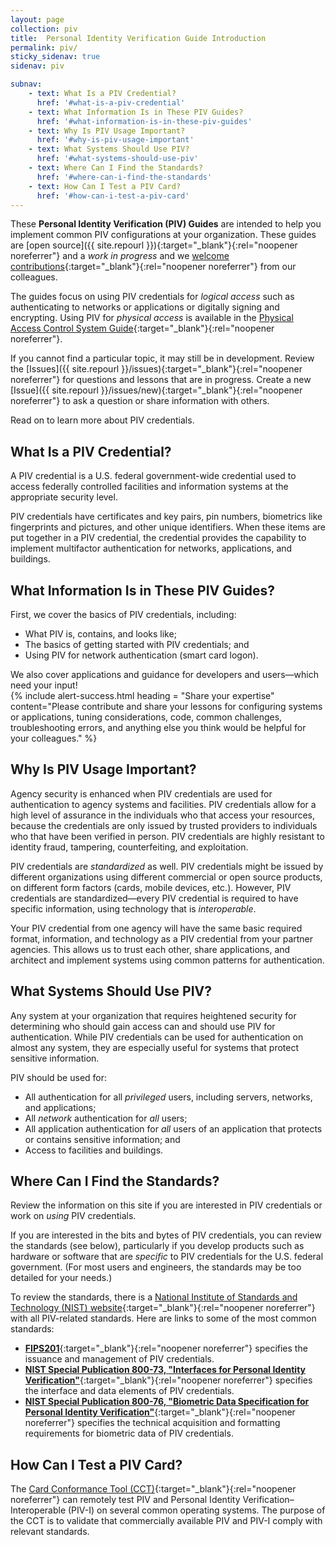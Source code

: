 ```yaml
---
layout: page
collection: piv
title:  Personal Identity Verification Guide Introduction
permalink: piv/
sticky_sidenav: true
sidenav: piv

subnav:
    - text: What Is a PIV Credential?
      href: '#what-is-a-piv-credential'
    - text: What Information Is in These PIV Guides?
      href: '#what-information-is-in-these-piv-guides'
    - text: Why Is PIV Usage Important?
      href: '#why-is-piv-usage-important'
    - text: What Systems Should Use PIV?
      href: '#what-systems-should-use-piv'
    - text: Where Can I Find the Standards?
      href: '#where-can-i-find-the-standards'
    - text: How Can I Test a PIV Card?
      href: '#how-can-i-test-a-piv-card'     
---
```


These **Personal Identity Verification (PIV) Guides** are intended to help you implement common PIV configurations at your organization. These guides are [open source]({{ site.repourl }}){:target="_blank"}{:rel="noopener noreferrer"} and a _work in progress_ and we [welcome contributions](https://www.idmanagement.gov/contribute/){:target="_blank"}{:rel="noopener noreferrer"} from our colleagues.

The guides focus on using PIV credentials for _logical access_ such as authenticating to networks or applications or digitally signing and encrypting. Using PIV for _physical access_ is available in the [Physical Access Control System Guide]({{site.baseurl}}/pacs/){:target="_blank"}{:rel="noopener noreferrer"}.

If you cannot find a particular topic, it may still be in development. Review the [Issues]({{ site.repourl }}/issues){:target="_blank"}{:rel="noopener noreferrer"} for questions and lessons that are in progress. Create a new [Issue]({{ site.repourl }}/issues/new){:target="_blank"}{:rel="noopener noreferrer"} to ask a question or share information with others.  

Read on to learn more about PIV credentials.

## What Is a PIV Credential?

A PIV credential is a U.S. federal government-wide credential used to access federally controlled facilities and information systems at the appropriate security level.

PIV credentials have certificates and key pairs, pin numbers, biometrics like fingerprints and pictures, and other unique identifiers.  When these items are put together in a PIV credential, the credential provides the capability to implement multifactor authentication for networks, applications, and buildings.

## What Information Is in These PIV Guides?  
First, we cover the basics of PIV credentials, including:

-   What PIV is, contains, and looks like;
-   The basics of getting started with PIV credentials; and
-   Using PIV for network authentication (smart card logon). 

We also cover applications and guidance for developers and users—which need your input!  
{% include alert-success.html heading = "Share your expertise" content="Please contribute and share your lessons for configuring systems or applications, tuning considerations, code, common challenges, troubleshooting errors, and anything else you think would be helpful for your colleagues." %}

## Why Is PIV Usage Important?

Agency security is enhanced when PIV credentials are used for authentication to agency systems and facilities. PIV credentials allow for a high level of assurance in the individuals who that access your resources, because the credentials are only issued by trusted providers to individuals who that have been verified in person. PIV credentials are highly resistant to identity fraud, tampering, counterfeiting, and exploitation.

PIV credentials are _standardized_ as well. PIV credentials might be issued by different organizations using different commercial or open source products, on different form factors (cards, mobile devices, etc.).  However, PIV credentials are standardized—every PIV credential is required to have specific information, using technology that is _interoperable_.

Your PIV credential from one agency will have the same basic required format, information, and technology as a PIV credential from your partner agencies. This allows us to trust each other, share applications, and architect and implement systems using common patterns for authentication.

## What Systems Should Use PIV?
Any system at your organization that requires heightened security for determining who should gain access can and should use PIV for authentication. While PIV credentials can be used for authentication on almost any system, they are especially useful for systems that protect sensitive information.

PIV should be used for:

* All authentication for all _privileged_ users, including servers, networks, and applications;
* All _network_ authentication for _all_ users;
* All application authentication for _all_ users of an application that protects or contains sensitive information; and
* Access to facilities and buildings.

## Where Can I Find the Standards?
Review the information on this site if you are interested in PIV credentials or work on _using_ PIV credentials.

If you are interested in the bits and bytes of PIV credentials, you can review the standards (see below), particularly if you develop products such as hardware or software that are _specific_ to PIV credentials for the U.S. federal government. (For most users and engineers, the standards may be too detailed for your needs.)

To review the standards, there is a [National Institute of Standards and Technology (NIST) website](http://csrc.nist.gov/groups/SNS/piv/standards.html){:target="_blank"}{:rel="noopener noreferrer"} with all PIV-related standards. Here are links to some of the most common standards:

- [**FIPS201**](https://csrc.nist.gov/publications/detail/fips/201/3/final){:target="_blank"}{:rel="noopener noreferrer"} specifies the issuance and management of PIV credentials.
- [**NIST Special Publication 800-73, "Interfaces for Personal Identity Verification"**](https://csrc.nist.gov/publications/detail/sp/800-73/4/final){:target="_blank"}{:rel="noopener noreferrer"} specifies the interface and data elements of PIV credentials.
- [**NIST Special Publication 800-76, "Biometric Data Specification for Personal Identity Verification"**](https://csrc.nist.gov/publications/detail/sp/800-76/2/final){:target="_blank"}{:rel="noopener noreferrer"} specifies the technical acquisition and formatting requirements for biometric data of PIV credentials.

## How Can I Test a PIV Card?

The [Card Conformance Tool (CCT)](https://github.com/GSA/piv-conformance/wiki/User-Guide){:target="_blank"}{:rel="noopener noreferrer"} can remotely test PIV and Personal Identity Verification–Interoperable (PIV-I) on several common operating systems. The purpose of the CCT is to validate that commercially available PIV and PIV-I comply with relevant standards.
